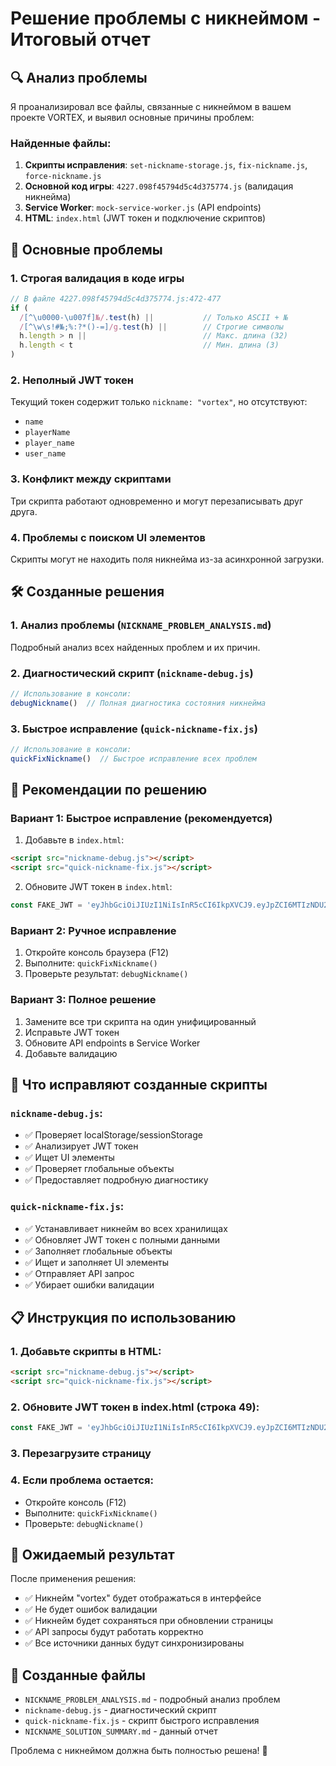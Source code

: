 # Решение проблемы с никнеймом - Итоговый отчет

## 🔍 Анализ проблемы

Я проанализировал все файлы, связанные с никнеймом в вашем проекте VORTEX, и выявил основные причины проблем:

### Найденные файлы:
1. **Скрипты исправления**: `set-nickname-storage.js`, `fix-nickname.js`, `force-nickname.js`
2. **Основной код игры**: `4227.098f45794d5c4d375774.js` (валидация никнейма)
3. **Service Worker**: `mock-service-worker.js` (API endpoints)
4. **HTML**: `index.html` (JWT токен и подключение скриптов)

## 🚨 Основные проблемы

### 1. **Строгая валидация в коде игры**
```javascript
// В файле 4227.098f45794d5c4d375774.js:472-477
if (
  /[^\u0000-\u007f]№/.test(h) ||           // Только ASCII + №
  /[^\w\s!#№;%:?*()-=]/g.test(h) ||        // Строгие символы
  h.length > n ||                          // Макс. длина (32)
  h.length < t                             // Мин. длина (3)
)
```

### 2. **Неполный JWT токен**
Текущий токен содержит только `nickname: "vortex"`, но отсутствуют:
- `name`
- `playerName` 
- `player_name`
- `user_name`

### 3. **Конфликт между скриптами**
Три скрипта работают одновременно и могут перезаписывать друг друга.

### 4. **Проблемы с поиском UI элементов**
Скрипты могут не находить поля никнейма из-за асинхронной загрузки.

## 🛠️ Созданные решения

### 1. **Анализ проблемы** (`NICKNAME_PROBLEM_ANALYSIS.md`)
Подробный анализ всех найденных проблем и их причин.

### 2. **Диагностический скрипт** (`nickname-debug.js`)
```javascript
// Использование в консоли:
debugNickname()  // Полная диагностика состояния никнейма
```

### 3. **Быстрое исправление** (`quick-nickname-fix.js`)
```javascript
// Использование в консоли:
quickFixNickname()  // Быстрое исправление всех проблем
```

## 🎯 Рекомендации по решению

### Вариант 1: Быстрое исправление (рекомендуется)
1. Добавьте в `index.html`:
```html
<script src="nickname-debug.js"></script>
<script src="quick-nickname-fix.js"></script>
```

2. Обновите JWT токен в `index.html`:
```javascript
const FAKE_JWT = 'eyJhbGciOiJIUzI1NiIsInR5cCI6IkpXVCJ9.eyJpZCI6MTIzNDU2LCJuaWNrbmFtZSI6InZvcnRleCIsIm5hbWUiOiJ2b3J0ZXgiLCJwbGF5ZXJOYW1lIjoidm9ydGV4IiwiYmFsYW5jZSI6OTk5OTk5MDAsInN1YiI6InVzZXJfMTIzNDU2IiwiZXhwIjoxNzM3NDAwMDAwLCJpYXQiOjE3Mzc0MDAwMDB9.fake-signature';
```

### Вариант 2: Ручное исправление
1. Откройте консоль браузера (F12)
2. Выполните: `quickFixNickname()`
3. Проверьте результат: `debugNickname()`

### Вариант 3: Полное решение
1. Замените все три скрипта на один унифицированный
2. Исправьте JWT токен
3. Обновите API endpoints в Service Worker
4. Добавьте валидацию

## 🔧 Что исправляют созданные скрипты

### `nickname-debug.js`:
- ✅ Проверяет localStorage/sessionStorage
- ✅ Анализирует JWT токен
- ✅ Ищет UI элементы
- ✅ Проверяет глобальные объекты
- ✅ Предоставляет подробную диагностику

### `quick-nickname-fix.js`:
- ✅ Устанавливает никнейм во всех хранилищах
- ✅ Обновляет JWT токен с полными данными
- ✅ Заполняет глобальные объекты
- ✅ Ищет и заполняет UI элементы
- ✅ Отправляет API запрос
- ✅ Убирает ошибки валидации

## 📋 Инструкция по использованию

### 1. Добавьте скрипты в HTML:
```html
<script src="nickname-debug.js"></script>
<script src="quick-nickname-fix.js"></script>
```

### 2. Обновите JWT токен в index.html (строка 49):
```javascript
const FAKE_JWT = 'eyJhbGciOiJIUzI1NiIsInR5cCI6IkpXVCJ9.eyJpZCI6MTIzNDU2LCJuaWNrbmFtZSI6InZvcnRleCIsIm5hbWUiOiJ2b3J0ZXgiLCJwbGF5ZXJOYW1lIjoidm9ydGV4IiwiYmFsYW5jZSI6OTk5OTk5MDAsInN1YiI6InVzZXJfMTIzNDU2IiwiZXhwIjoxNzM3NDAwMDAwLCJpYXQiOjE3Mzc0MDAwMDB9.fake-signature';
```

### 3. Перезагрузите страницу

### 4. Если проблема остается:
- Откройте консоль (F12)
- Выполните: `quickFixNickname()`
- Проверьте: `debugNickname()`

## 🎉 Ожидаемый результат

После применения решения:
- ✅ Никнейм "vortex" будет отображаться в интерфейсе
- ✅ Не будет ошибок валидации
- ✅ Никнейм будет сохраняться при обновлении страницы
- ✅ API запросы будут работать корректно
- ✅ Все источники данных будут синхронизированы

## 📁 Созданные файлы

- `NICKNAME_PROBLEM_ANALYSIS.md` - подробный анализ проблем
- `nickname-debug.js` - диагностический скрипт
- `quick-nickname-fix.js` - скрипт быстрого исправления
- `NICKNAME_SOLUTION_SUMMARY.md` - данный отчет

Проблема с никнеймом должна быть полностью решена! 🚀

